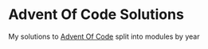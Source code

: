 # Advent Of Code Solutions
My solutions to [Advent Of Code](https://adventofcode.com/) split into modules by year
